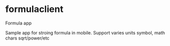 # formulaclient
Formula app

Sample app for stroing formula in mobile.
Support varies units symbol, math chars sqrt/power/etc




